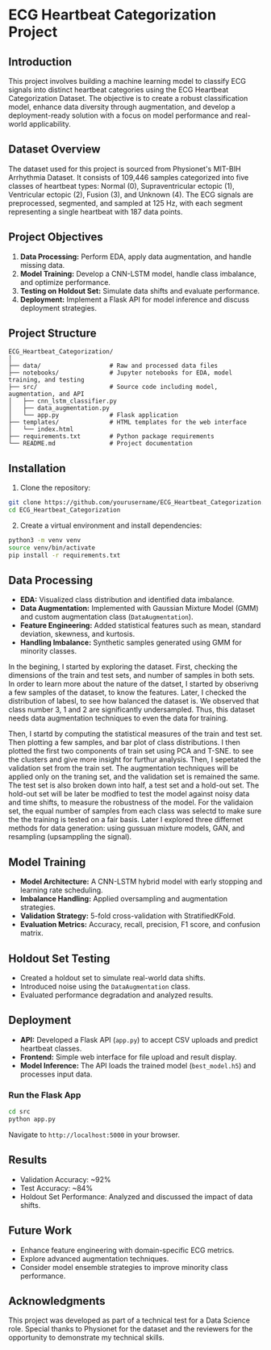# ECG Heartbeat Categorization Project

## Introduction

This project involves building a machine learning model to classify ECG signals into distinct heartbeat categories using the ECG Heartbeat Categorization Dataset. The objective is to create a robust classification model, enhance data diversity through augmentation, and develop a deployment-ready solution with a focus on model performance and real-world applicability.

## Dataset Overview

The dataset used for this project is sourced from Physionet's MIT-BIH Arrhythmia Dataset. It consists of 109,446 samples categorized into five classes of heartbeat types: Normal (0), Supraventricular ectopic (1), Ventricular ectopic (2), Fusion (3), and Unknown (4). The ECG signals are preprocessed, segmented, and sampled at 125 Hz, with each segment representing a single heartbeat with 187 data points.

## Project Objectives

1. **Data Processing:** Perform EDA, apply data augmentation, and handle missing data.
2. **Model Training:** Develop a CNN-LSTM model, handle class imbalance, and optimize performance.
3. **Testing on Holdout Set:** Simulate data shifts and evaluate performance.
4. **Deployment:** Implement a Flask API for model inference and discuss deployment strategies.

## Project Structure

```
ECG_Heartbeat_Categorization/
│
├── data/                   # Raw and processed data files
├── notebooks/              # Jupyter notebooks for EDA, model training, and testing
├── src/                    # Source code including model, augmentation, and API
│   ├── cnn_lstm_classifier.py
│   ├── data_augmentation.py
│   └── app.py              # Flask application
├── templates/              # HTML templates for the web interface
│   └── index.html
├── requirements.txt        # Python package requirements
└── README.md               # Project documentation
```

## Installation

1. Clone the repository:

```sh
git clone https://github.com/yourusername/ECG_Heartbeat_Categorization.git
cd ECG_Heartbeat_Categorization
```

2. Create a virtual environment and install dependencies:

```sh
python3 -m venv venv
source venv/bin/activate
pip install -r requirements.txt
```

## Data Processing

- **EDA:** Visualized class distribution and identified data imbalance.
- **Data Augmentation:** Implemented with Gaussian Mixture Model (GMM) and custom augmentation class (`DataAugmentation`).
- **Feature Engineering:** Added statistical features such as mean, standard deviation, skewness, and kurtosis.
- **Handling Imbalance:** Synthetic samples generated using GMM for minority classes.

In the begining, I started by exploring the dataset. First, checking the dimensions of the train and test sets, and number of samples in both sets. In order to learn more about the nature of the datset, I started by obserivng a few samples of the dataset, to know the features. Later, I checked the distribution of labesl, to see how balanced the dataset is. 
We observed that class number 3, 1 and 2 are significantly undersampled. Thus, this dataset needs data augmentation techniques to even the data for training. 

Then, I startd by computing the statistical measures of the train and test set. Then plotting a few samples, and bar plot of class distributions. I then plotted the first two components of train set using PCA and T-SNE. to see the clusters and give more insight for furthur analysis. Then, I sepetated the validation set from the train set. The augmentation techniques will be applied only on the traning set, and the validation set is remained the same. The test set is also broken down into half, a test set and a hold-out set. The hold-out set will be later be modfied to test the model against noisy data and time shifts, to measure the robustness of the model. For the validaion  set, the equal number of samples from each class was selectd to make sure the the training is tested on a fair basis. 
Later I explored three differnet methods for data generation: using gussuan mixture models, GAN, and resampling (upsamppling the signal). 


## Model Training

- **Model Architecture:** A CNN-LSTM hybrid model with early stopping and learning rate scheduling.
- **Imbalance Handling:** Applied oversampling and augmentation strategies.
- **Validation Strategy:** 5-fold cross-validation with StratifiedKFold.
- **Evaluation Metrics:** Accuracy, recall, precision, F1 score, and confusion matrix.

## Holdout Set Testing

- Created a holdout set to simulate real-world data shifts.
- Introduced noise using the `DataAugmentation` class.
- Evaluated performance degradation and analyzed results.

## Deployment

- **API:** Developed a Flask API (`app.py`) to accept CSV uploads and predict heartbeat classes.
- **Frontend:** Simple web interface for file upload and result display.
- **Model Inference:** The API loads the trained model (`best_model.h5`) and processes input data.

### Run the Flask App

```sh
cd src
python app.py
```

Navigate to `http://localhost:5000` in your browser.

## Results

- Validation Accuracy: \~92%
- Test Accuracy: \~84%
- Holdout Set Performance: Analyzed and discussed the impact of data shifts.

## Future Work

- Enhance feature engineering with domain-specific ECG metrics.
- Explore advanced augmentation techniques.
- Consider model ensemble strategies to improve minority class performance.

## Acknowledgments

This project was developed as part of a technical test for a Data Science role. Special thanks to Physionet for the dataset and the reviewers for the opportunity to demonstrate my technical skills.

